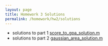```yaml
---
layout: page
title: Homework 3 Solutions
permalink: /homework/hw2/solutions
---
```


* solutions to part 1 [score_to_gpa_solution.m](score_to_gpa_solution.m)
* solutions to part 2 [gaussian_area_solution.m](gaussian_area_solution.m)


